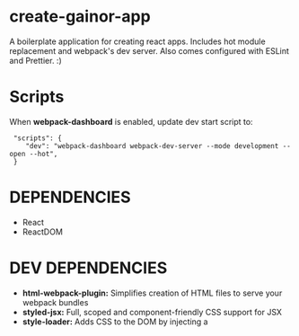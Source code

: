 # create-gainor-app

A boilerplate application for creating react apps. Includes hot module replacement and webpack's dev server. Also comes configured with ESLint and Prettier. :)

# Scripts

When **webpack-dashboard** is enabled, update dev start script to:

```javscript
 "scripts": {
    "dev": "webpack-dashboard webpack-dev-server --mode development --open --hot",
 }
```

# DEPENDENCIES

* React
* ReactDOM

# DEV DEPENDENCIES

* **html-webpack-plugin:** Simplifies creation of HTML files to serve your webpack bundles
* **styled-jsx:** Full, scoped and component-friendly CSS support for JSX
* **style-loader:** Adds CSS to the DOM by injecting a <style> tag
* **css-loader:** interprets @import and url() like import/require() and will resolve them.
* **file-loader:** instructs webpack to emit the required object as file and to return its public URL
* **image-webpack-loader:** Minify PNG, JPEG, GIF, SVG and WEBP images with imagemin
* **webpack-dashboard:** A CLI dashboard for webpack dev server
* **clean-webpack-plugin:** A webpack plugin to remove your build folder(s) before building
* **friendly-errors-webpack-plugin:** Recognizes certain classes of webpack errors and cleans, aggregates and prioritizes them to provide a better Developer Experience.

## webpack

To compile & bundle assets together into one file to serve to the browser

* **webpack:**
* **webpack-dev-server:**
  Use webpack with a development server that provides live reloading. This should be used for development only.
* **webpack-cli:** allows me to run webpack commands. Will use for the build script
* **dotenv-webpack:** dotenv-webpack wraps dotenv and Webpack.DefinePlugin. As such, it does a text replace in the resulting bundle for any instances of process.env.

## babel

Turn ES6 (classes, imports, etc..) code into readable vanilla ES5

* **babel-core:** Babel compiler core.
* **babel-loader:** This package allows transpiling JavaScript files using Babel and webpack.
* **babel-preset-env:** Babel preset that automatically determines the Babel plugins you need based on your supported environments. Compiles ES6 and beyond.
* **babel-preset-react:** Transform JSX
* **babel-plugin-transform-class-properties:** https://reactjs.org/docs/handling-events.html

## INSTALL

npm i react react-dom prop-types styled-jsx dotenv-webpack

### webpack

npm i -D webpack webpack-dev-server webpack-cli css-loader style-loader html-webpack-plugin image-webpack-loader file-loader clean-webpack-plugin

### babel

npm i -D babel-core babel-loader babel-preset-env babel-preset-react babel-plugin-transform-class-properties
